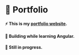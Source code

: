 # 🌊 Portfolio
#### ⚡ This is my [portfolio website](https://balbirsingh08.github.io/portfolio/).
#### 📕 Building while learning Angular.
#### 🔨 Still in progress.
 
